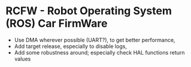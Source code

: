 # RCFW - Robot Operating System (ROS) Car FirmWare

* Use DMA wherever possible (UART?), to get better performance,
* Add target release, especially to disable logs, 
* Add some robustness around; especially check HAL functions return values